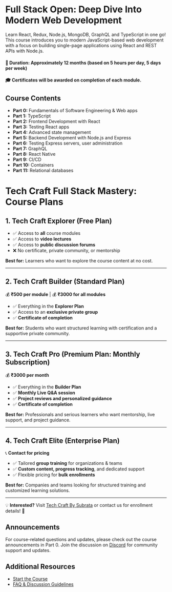 # Full Stack Open: Deep Dive Into Modern Web Development

Learn React, Redux, Node.js, MongoDB, GraphQL and TypeScript in one go! This course introduces you to modern JavaScript-based web development with a focus on building single-page applications using React and REST APIs with Node.js.

#### 📅 Duration: Approximately 12 months (based on 5 hours per day, 5 days per week)
#### 🎓 Certificates will be awarded on completion of each module.

## Course Contents

- **Part 0:** Fundamentals of Software Engineering & Web apps
- **Part 1:** TypeScript
- **Part 2:** Frontend Development with React
- **Part 3:** Testing React apps
- **Part 4:** Advanced state management
- **Part 5:** Backend Development with Node.js and Express
- **Part 6:** Testing Express servers, user administration
- **Part 7:** GraphQL
- **Part 8:** React Native
- **Part 9:** CI/CD
- **Part 10:** Containers
- **Part 11:** Relational databases

# Tech Craft Full Stack Mastery: Course Plans

## 1. Tech Craft Explorer (Free Plan)
- ✅ Access to **all** course modules  
- ✅ Access to **video lectures**  
- ✅ Access to **public discussion forums**  
- ❌ No certificate, private community, or mentorship  

**Best for:** Learners who want to explore the course content at no cost.  

---

## 2. Tech Craft Builder (Standard Plan)
💰 **₹500 per module** | 💰 **₹3000 for all modules**  
- ✅ Everything in the **Explorer Plan**  
- ✅ Access to an **exclusive private group**  
- ✅ **Certificate of completion**  

**Best for:** Students who want structured learning with certification and a supportive private community.  

---

## 3. Tech Craft Pro (Premium Plan: Monthly Subscription)
💰 **₹3000 per month**  
- ✅ Everything in the **Builder Plan**  
- ✅ **Monthly Live Q&A session**
- ✅ **Project reviews and personalized guidance**  
- ✅ **Certificate of completion**  

**Best for:** Professionals and serious learners who want mentorship, live support, and project guidance.  

---

## 4. Tech Craft Elite (Enterprise Plan)
📞 **Contact for pricing**  
- ✅ Tailored **group training** for organizations & teams  
- ✅ **Custom content, progress tracking**, and dedicated support  
- ✅ Flexible pricing for **bulk enrollments**  

**Best for:** Companies and teams looking for structured training and customized learning solutions.  

---

💡 **Interested?** Visit [Tech Craft By Subrata](https://techcraftcourse.subraatakumar.com/) or contact us for enrollment details! 🚀  


## Announcements

For course-related questions and updates, please check out the course announcements in Part 0. Join the discussion on [Discord](https://study.cs.helsinki.fi/discord/join/fullstack) for community support and updates.


## Additional Resources

- [Start the Course](https://techcraftcourse.subraatakumar.com/)
- [FAQ & Discussion Guidelines](#)

